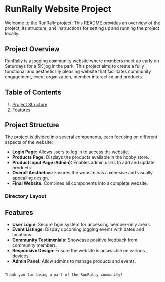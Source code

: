 # RunRally Website Project
Welcome to the RunRally project! This README provides an overview of the project, its structure, and instructions for setting up and running the project locally.

## Project Overview

RunRally is a jogging community website where members meet up early on Saturdays for a 5K jog in the park. This project aims to create a fully functional and aesthetically pleasing website that facilitates community engagement, event organization, member interaction and products.

## Table of Contents
1. [Project Structure](#project-structure)
2. [Features](#features)

## Project Structure

The project is divided into several components, each focusing on different aspects of the website:

- **Login Page:** Allows users to log in to access the website.
- **Products Page:** Displays the products available in the hobby store.
- **Product Input Page (Admin):** Enables admin users to add and update products.
- **Overall Aesthetics:** Ensures the website has a cohesive and visually appealing design.
- **Final Website:** Combines all components into a complete website.

### Directory Layout
## Features

- **User Login:** Secure login system for accessing member-only areas.
- **Event Listings:** Display upcoming jogging events with dates and locations.
- **Community Testimonials:** Showcase positive feedback from community members.
- **Responsive Design:** Ensure the website is accessible on various devices.
- **Admin Panel:** Allow admins to manage products and events.

 ```

Thank you for being a part of the RunRally community!